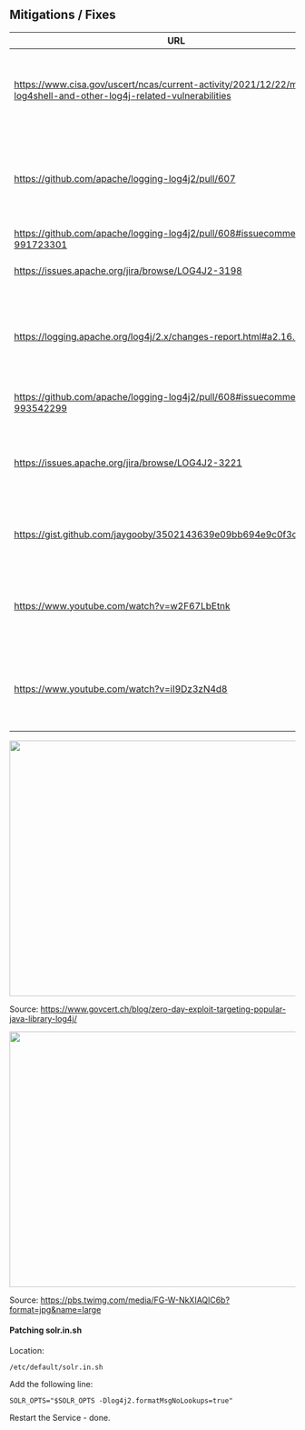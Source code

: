 ## Mitigations / Fixes

| URL | Info |
| --- | --- |
| https://www.cisa.gov/uscert/ncas/current-activity/2021/12/22/mitigating-log4shell-and-other-log4j-related-vulnerabilities | CISA - Mitigating Log4Shell and Other Log4j-Related Vulnerabilities |
| https://github.com/apache/logging-log4j2/pull/607 | GitHub - LOG4J2-3198: Log4j2 no longer formats lookups in messages by default #607 |
| https://github.com/apache/logging-log4j2/pull/608#issuecomment-991723301 | log4j2 pull request  |
| https://issues.apache.org/jira/browse/LOG4J2-3198 | apache.org - LOG4J2-3198 |
| https://logging.apache.org/log4j/2.x/changes-report.html#a2.16.0 | apache.org - Disable JNDI by default. Fixes LOG4J2-3208, LOG4J2-3211 |
| https://github.com/apache/logging-log4j2/pull/608#issuecomment-993542299 | Restrict LDAP access via JNDI #608 |
| https://issues.apache.org/jira/browse/LOG4J2-3221 | JNDI lookups in layout (not message patterns) enabled in Log4j2 < 2.16.0 |
| https://gist.github.com/jaygooby/3502143639e09bb694e9c0f3c6203949 | fail2ban filter rule for the log4j CVE-2021-44228 exploit |
| https://www.youtube.com/watch?v=w2F67LbEtnk | LiveOverflow - Log4j Vulnerability (Log4Shell) Explained // CVE-2021-44228 |
| https://www.youtube.com/watch?v=iI9Dz3zN4d8 | Log4j Lookups in Depth // Log4Shell CVE-2021-44228 - Part 2 |

<p align="left">
  <img width="800" height="450" src="images/log4j_attack.png">
</p>

Source: https://www.govcert.ch/blog/zero-day-exploit-targeting-popular-java-library-log4j/

<p align="left">
  <img width="800" height="450" src="images/FG-W-NkXIAQlC6b.jpg">
</p>

Source: https://pbs.twimg.com/media/FG-W-NkXIAQlC6b?format=jpg&name=large

#### Patching solr.in.sh

Location:

```
/etc/default/solr.in.sh
```

Add the following line:

```
SOLR_OPTS="$SOLR_OPTS -Dlog4j2.formatMsgNoLookups=true"
```

Restart the Service - done.
